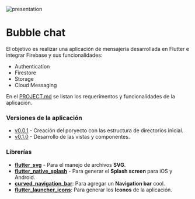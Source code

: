 

![presentation](https://user-images.githubusercontent.com/18753029/134790436-3e80c138-937e-4962-9c26-8c840e9ac2cc.gif)


# Bubble chat

El objetivo es realizar una aplicación de mensajería desarrollada en Flutter e integrar Firebase y sus funcionalidades:

 - Authentication
 - Firestore
 - Storage
 - Cloud Messaging

En el [PROJECT.md](./PROJECT.md) se listan los requerimentos y funcionalidades de la aplicación.


### Versiones de la aplicación
- [v0.0.1](https://github.com/joshesp/bubble-chat/tree/v0.0.1) - Creación del poryecto con las estructura de directorios inicial.
- [v0.1.0](https://github.com/joshesp/bubble-chat/tree/v0.1.0) - Desarrollo de las vistas y componentes.

### Librerías
- **[flutter_svg](https://pub.dev/packages/flutter_svg)** - Para el manejo de archivos **SVG**.
- **[flutter_native_splash](https://pub.dev/packages/flutter_native_splash)** - Para generar el **Splash screen** para iOS y Android.
- **[curved_navigation_bar](https://pub.dev/packages/curved_navigation_bar)**: Para agregar un **Navigation bar** cool.
- **[flutter_launcher_icons](https://pub.dev/packages/flutter_launcher_icons)**: Para generar los **Iconos** de la aplicación.

